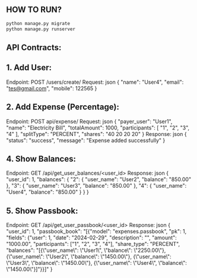 ## HOW TO RUN?

```python 
python manage.py migrate
python manage.py runserver
```

## API Contracts:

## 1. Add User:
Endpoint: POST /users/create/
Request:
json
{
    "name": "User4",
    "email": "tes@gmail.com",
    "mobile": 122565
}

## 2. Add Expense (Percentage):
Endpoint: POST api/expense/
Request:
json
{
    "payer_user": "User1",
    "name": "Electricity Bill",
    "totalAmount": 1000,
    "participants": [
        "1",
        "2",
        "3",
        "4"
    ],
    "splitType": "PERCENT",
    "shares": "40 20 20 20"
}
Response:
json
{
  "status": "success",
  "message": "Expense added successfully"
}
## 4. Show Balances:
Endpoint: GET /api/get_user_balances/<user_id>
Response:
json
{
    "user_id": 1,
    "balances": {
        "2": {
            "user_name": "User2",
            "balance": "850.00"
        },
        "3": {
            "user_name": "User3",
            "balance": "850.00"
        },
        "4": {
            "user_name": "User4",
            "balance": "850.00"
        }
    }
}
## 5. Show Passbook:
Endpoint: GET /api/get_user_passbook/<user_id>
Response:
json
{
    "user_id": 1,
    "passbook_book": "[{\"model\": \"expenses.passbook\", \"pk\": 1, \"fields\": {\"user\": 1, \"date\": \"2024-02-29\", \"description\": \"\", \"amount\": \"1000.00\", \"participants\": [\"1\", \"2\", \"3\", \"4\"], \"share_type\": \"PERCENT\", \"balances\": \"[{\\\"user_name\\\": \\\"User1\\\", \\\"balance\\\": \\\"2250.00\\\"}, {\\\"user_name\\\": \\\"User2\\\", \\\"balance\\\": \\\"1450.00\\\"}, {\\\"user_name\\\": \\\"User3\\\", \\\"balance\\\": \\\"1450.00\\\"}, {\\\"user_name\\\": \\\"User4\\\", \\\"balance\\\": \\\"1450.00\\\"}]\"}}]"
}